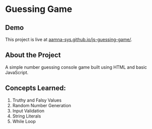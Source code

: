 # Guessing Game

## Demo
This project is live at [aamna-sys.github.io/js-guessing-game/](https://aamna-sys.github.io/js-guessing-game/).

## About the Project
A simple number guessing console game built using HTML and basic JavaScript.

## Concepts Learned:
  1. Truthy and Falsy Values
  2. Random Number Generation
  3. Input Validation
  4. String Literals
  5. While Loop
